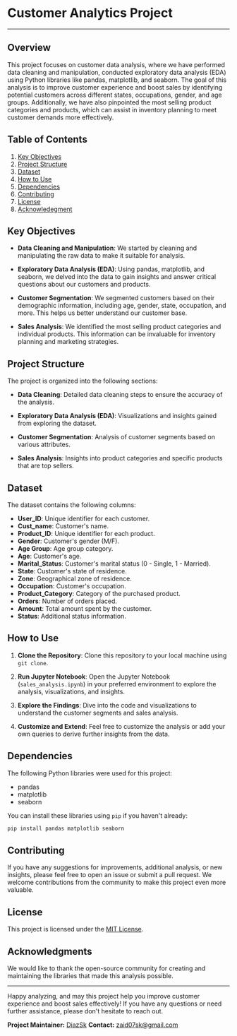 # Customer Analytics Project

---

## Overview

This project focuses on customer data analysis, where we have performed data cleaning and manipulation, conducted exploratory data analysis (EDA) using Python libraries like pandas, matplotlib, and seaborn. The goal of this analysis is to improve customer experience and boost sales by identifying potential customers across different states, occupations, gender, and age groups. Additionally, we have also pinpointed the most selling product categories and products, which can assist in inventory planning to meet customer demands more effectively.

## Table of Contents

1. [Key Objectives](#key-objectives)
2. [Project Structure](#project-structure)
3. [Dataset](#dataset)
4. [How to Use](#how-to-use)
5. [Dependencies](#dependencies)
6. [Contributing](#contributing)
7. [License](#license)
8. [Acknowledegment](#acknowledgement)

## Key Objectives

- **Data Cleaning and Manipulation**: We started by cleaning and manipulating the raw data to make it suitable for analysis.

- **Exploratory Data Analysis (EDA)**: Using pandas, matplotlib, and seaborn, we delved into the data to gain insights and answer critical questions about our customers and products.

- **Customer Segmentation**: We segmented customers based on their demographic information, including age, gender, state, occupation, and more. This helps us better understand our customer base.

- **Sales Analysis**: We identified the most selling product categories and individual products. This information can be invaluable for inventory planning and marketing strategies.

## Project Structure

The project is organized into the following sections:

- **Data Cleaning**: Detailed data cleaning steps to ensure the accuracy of the analysis.

- **Exploratory Data Analysis (EDA)**: Visualizations and insights gained from exploring the dataset.

- **Customer Segmentation**: Analysis of customer segments based on various attributes.

- **Sales Analysis**: Insights into product categories and specific products that are top sellers.

## Dataset
The dataset contains the following columns:

- **User_ID**: Unique identifier for each customer.
- **Cust_name**: Customer's name.
- **Product_ID**: Unique identifier for each product.
- **Gender**: Customer's gender (M/F).
- **Age Group**: Age group category.
- **Age**: Customer's age.
- **Marital_Status**: Customer's marital status (0 - Single, 1 - Married).
- **State**: Customer's state of residence.
- **Zone**: Geographical zone of residence.
- **Occupation**: Customer's occupation.
- **Product_Category**: Category of the purchased product.
- **Orders**: Number of orders placed.
- **Amount**: Total amount spent by the customer.
- **Status**: Additional status information.

## How to Use

1. **Clone the Repository**: Clone this repository to your local machine using `git clone`.

2. **Run Jupyter Notebook**: Open the Jupyter Notebook (`sales_analysis.ipynb`) in your preferred environment to explore the analysis, visualizations, and insights.

3. **Explore the Findings**: Dive into the code and visualizations to understand the customer segments and sales analysis.

4. **Customize and Extend**: Feel free to customize the analysis or add your own queries to derive further insights from the data.

## Dependencies

The following Python libraries were used for this project:

- pandas
- matplotlib
- seaborn

You can install these libraries using `pip` if you haven't already:

```bash
pip install pandas matplotlib seaborn
```

## Contributing

If you have any suggestions for improvements, additional analysis, or new insights, please feel free to open an issue or submit a pull request. We welcome contributions from the community to make this project even more valuable.

## License

This project is licensed under the [MIT License](LICENSE.md).

## Acknowledgments

We would like to thank the open-source community for creating and maintaining the libraries that made this analysis possible.

---

Happy analyzing, and may this project help you improve customer experience and boost sales effectively! If you have any questions or need further assistance, please don't hesitate to reach out.

**Project Maintainer:** [DiazSk](https://github.com/DiazSk)
**Contact:** [zaid07sk@gmail.com](mailto:zaid07sk@gmail.com)
